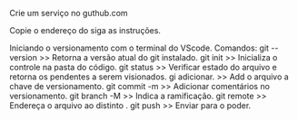 Crie um serviço no guthub.com

Copie o endereço do siga as instruções.

Iniciando o versionamento com o terminal do VScode.
Comandos:
git --version >> Retorna a versão atual do git instalado.
git init >> Inicializa o controle na pasta do código.
git status >> Verificar estado do arquivo e retorna os pendentes a serem visionados.
gi adicionar. >> Add o arquivo a chave de versionamento.
git commit -m >> Adicionar comentários no versionamento.
git branch -M >> Indica a ramificação.
git remote >> Endereça o arquivo ao distinto .
git push >> Enviar para o poder.